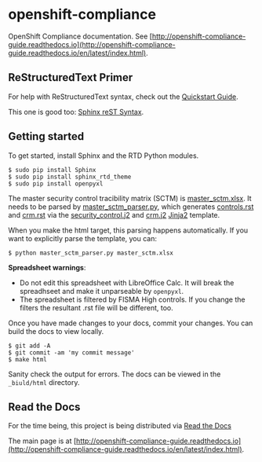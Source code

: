 # openshift-compliance
OpenShift Compliance documentation. See [http://openshift-compliance-guide.readthedocs.io](http://openshift-compliance-guide.readthedocs.io/en/latest/index.html).

## ReStructuredText Primer

For help with ReStructuredText syntax, check out the [Quickstart Guide](http://docutils.sourceforge.net/docs/user/rst/quickstart.html).

This one is good too: [Sphinx reST Syntax](http://thomas-cokelaer.info/tutorials/sphinx/rest_syntax.html).

## Getting started

To get started, install Sphinx and the RTD Python modules.

```
$ sudo pip install Sphinx
$ sudo pip install sphinx_rtd_theme
$ sudo pip install openpyxl
```

The master security control tracibility matrix (SCTM) is [master_sctm.xlsx](master_sctm.xlsx). It needs to be parsed by [master_sctm_parser.py](master_sctm_parser.py), which generates [controls.rst](controls.rst) and [crm.rst](crm.rst) via the [security_control.j2](security_control.j2) and [crm.j2](crm.j2) [Jinja2](http://jinja.pocoo.org/docs/dev/) template.

When you make the html target, this parsing happens automatically. If you want to explicitly parse the template, you can:

```
$ python master_sctm_parser.py master_sctm.xlsx
```

**Spreadsheet warnings**: 
* Do not edit this spreadsheet with LibreOffice Calc. It will break the spreadhseet and make it unparseable by ```openpyxl```. 
* The spreadsheet is filtered by FISMA High controls. If you change the filters the resultant .rst file will be different, too.

Once you have made changes to your docs, commit your changes. You can build the docs to view locally.

```
$ git add -A
$ git commit -am 'my commit message'
$ make html
```

Sanity check the output for errors. The docs can be viewed in the ```_biuld/html``` directory.

## Read the Docs

For the time being, this project is being distributed via [Read the Docs](http://readthedocs.org)

The main page is at [http://openshift-compliance-guide.readthedocs.io](http://openshift-compliance-guide.readthedocs.io/en/latest/index.html).

